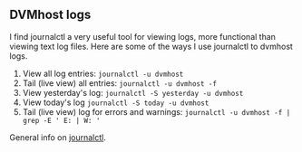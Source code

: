 ## DVMhost logs

I find journalctl a very useful tool for viewing logs, more functional than viewing text log files. Here are some of the ways I use journalctl to dvmhost logs. 
1. View all log entries: `journalctl -u dvmhost`
2. Tail (live view) all entries: `journalctl -u dvmhost -f`
3. View yesterday's log: `journalctl -S yesterday -u dvmhost`
4. View today's log `journalctl -S today -u dvmhost`
5. Tail (live view) log for errors and warnings: `journalctl -u dvmhost -f | grep -E ' E: | W: '`

General info on [journalctl](https://www.digitalocean.com/community/tutorials/how-to-use-journalctl-to-view-and-manipulate-systemd-logs).
